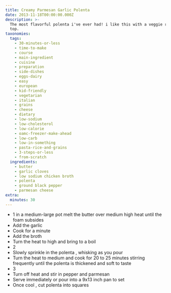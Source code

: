 ```yaml
---
title: Creamy Parmesan Garlic Polenta
date: 2013-11-18T00:00:00.000Z
description: >-
  The most flavorful polenta i've ever had! i like this with a veggie ragout on
  top.
taxonomies:
  tags:
    - 30-minutes-or-less
    - time-to-make
    - course
    - main-ingredient
    - cuisine
    - preparation
    - side-dishes
    - eggs-dairy
    - easy
    - european
    - kid-friendly
    - vegetarian
    - italian
    - grains
    - cheese
    - dietary
    - low-sodium
    - low-cholesterol
    - low-calorie
    - oamc-freezer-make-ahead
    - low-carb
    - low-in-something
    - pasta-rice-and-grains
    - 3-steps-or-less
    - from-scratch
  ingredients:
    - butter
    - garlic cloves
    - low sodium chicken broth
    - polenta
    - ground black pepper
    - parmesan cheese
extra:
  minutes: 30
---
```

 - 1 in a medium-large pot melt the butter over medium high heat until the foam subsides
 - Add the garlic
 - Cook for a minute
 - Add the broth
 - Turn the heat to high and bring to a boil
 - 2
 - Slowly sprinkle in the polenta , whisking as you pour
 - Turn the heat to medium and cook for 20 to 25 minutes stirring frequently until the polenta is thickened and soft to taste
 - 3
 - Turn off heat and stir in pepper and parmesan
 - Serve immediately or pour into a 9x13 inch pan to set
 - Once cool , cut polenta into squares
